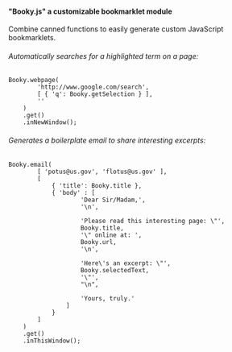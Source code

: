 #### "Booky.js" a customizable bookmarklet module
Combine canned functions to easily generate custom JavaScript bookmarklets.

###### Automatically searches for a highlighted term on a page:
```
Booky.webpage(
        'http://www.google.com/search',
        [ { 'q': Booky.getSelection } ],
        ''
    )
    .get()
    .inNewWindow();
```


###### Generates a boilerplate email to share interesting excerpts:
```
Booky.email(
        [ 'potus@us.gov', 'flotus@us.gov' ],
        [
            { 'title': Booky.title },
            { 'body' : [
                    'Dear Sir/Madam,',
                    '\n',

                    'Please read this interesting page: \"',
                    Booky.title,
                    '\" online at: ',
                    Booky.url,
                    '\n',

                    'Here\'s an excerpt: \"',
                    Booky.selectedText,
                    '\"',
                    "\n",

                    'Yours, truly.'
                ]
            }
        ]
    )
    .get()
    .inThisWindow();

```
